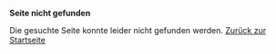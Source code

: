 **Seite nicht gefunden**


Die gesuchte Seite konnte leider nicht gefunden werden.
<a class="text-white" href="/">Zurück zur Startseite</a>

